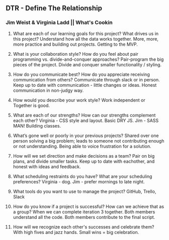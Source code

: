 ## DTR - Define The Relationship
### Jim Weist & Virginia Ladd || What's Cookin

1. What are each of our learning goals for this project? What drives us in this project?
Understand how all the data works together. More, more, more practice and building out projects. Getting to the MVP.

2. What is your collaboration style? How do you feel about pair programming vs. divide-and-conquer approaches?
Pair-program the big pieces of the project.
Divide and conquer smaller functionality / styling.

3. How do you communicate best? How do you appreciate receiving communication from others?
Communicate through slack or in person.
Keep up to date with communication - little changes or ideas.
Honest communication in non-judgy way.

4. How would you describe your work style?
Work independent or Together is good. 

5. What are each of our strengths? How can our strengths complement each other?
Virginia - CSS style and layout. Basic DRY JS.
Jim - SASS MAN! Building classes.

6. What’s gone well or poorly in your previous projects?
Shared over one person solving a big problem; leads to someone not contributing enough or not understanding. 
Being able to voice frustration for a solution.

7. How will we set direction and make decisions as a team?
Pair on big plans, and divide smaller tasks. Keep up to date with eachother, and honest with ideas and feedback. 

8. What scheduling restraints do you have? What are your scheduling preferences?
Virginia - dog. 
Jim - prefer mornings to late night.

9. What tools do you want to use to manage the project?
GitHub, Trello, Slack

10. How do you know if a project is successful? How can we achieve that as a group?
When we can complete iteration 3 together. Both members understand all the code. Both members contribute to the final script. 

11. How will we recognize each other's successes and celebrate them?
With high fives and jazz hands.
Small wins = big celebration.
